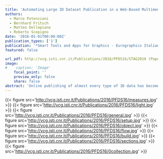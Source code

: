 ```yaml
---
title: 'Automating Large 3D Dataset Publication in a Web-Based Multimedia Repository'
authors:
  - Marco Potenziani
  - Bernhard Fritsch
  - Matteo Dellepiane
  - Roberto Scopigno
date: '2016-01-01T00:00:00Z'
publication_types: ['1']
publication: '*Smart Tools and Apps for Graphics - Eurographics Italian Chapter Conference*'
featured: false

url_pdf: http://vcg.isti.cnr.it/Publications/2016/PFDS16/STAG2016 (Paper) - Automating Large 3D Dataset Publication in a Web-Based.pdf
image:
#    caption: 'Image'
    focal_point: ''
    preview_only: false
    share: false
abstract: 'Online publishing of almost every type of 3D data has become a quasi-standard routine. Nevertheless, the integration in a 	web page of a single 3D model, or of a predefined restricted set of models, raises different issues compared to an efficient and 	effective integration of thousands of them in an online repository. In this case it is mandatory to have an automatized pipeline to 	prepare and homogenize the dataset. The pipeline should be able to automatically wrap 3D data in all conditions, and display 	every single model with the best scene setup without any (or with a minimal) interaction by the database maintainers. 	This paper, retracing the steps of a recent real application case, aims at showing all the faced issues (and the adopted solutions) 	to publish a large and heterogeneous three-dimensional dataset in a web specialized repository. We want to introduce a valid 	and reusable strategy, starting from the description of the pipeline adopted for data pre-processing and moving to the choices 	made in the 3D viewer implementation. The paper concludes with a discussion on the actual state of the integration of 3D data 	with the other multimedia informative layers.'
---
```

{{< figure src='http://vcg.isti.cnr.it/Publications/2016/PFDS16/measures.jpg' >}}
{{< figure src='http://vcg.isti.cnr.it/Publications/2016/PFDS16/light.jpg' >}}
{{< figure src='http://vcg.isti.cnr.it/Publications/2016/PFDS16/general.jpg' >}}
{{< figure src='http://vcg.isti.cnr.it/Publications/2016/PFDS16/setup.jpg' >}}
{{< figure src='http://vcg.isti.cnr.it/Publications/2016/PFDS16/object.jpg' >}}
{{< figure src='http://vcg.isti.cnr.it/Publications/2016/PFDS16/flow.jpg' >}}
{{< figure src='http://vcg.isti.cnr.it/Publications/2016/PFDS16/build.jpg' >}}
{{< figure src='http://vcg.isti.cnr.it/Publications/2016/PFDS16/sections.jpg' >}}
{{< figure src='http://vcg.isti.cnr.it/Publications/2016/PFDS16/0collection.jpg' >}}
